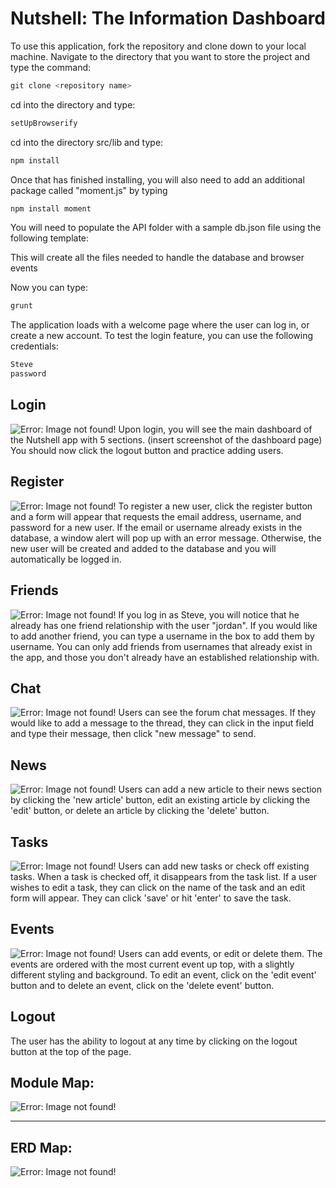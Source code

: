 # Nutshell: The Information Dashboard
<!-- syntax for loading images -->
<!-- ![Alt text](images/searchfield.jpg?raw=true "dashboard") -->

To use this application, fork the repository and clone down to your local machine.  Navigate to the directory that you want to store the project and type the command:

```js
git clone <repository name>
```
cd into the directory and type:
```js
setUpBrowserify
```
cd into the directory src/lib and type:
```js
npm install
```
Once that has finished installing, you will also need to add an additional package called "moment.js" by typing
```js
npm install moment
```

You will need to populate the API folder with a sample db.json file using the following template:
<!-- [here](./api/boilerplatedb.txt) -->

This will create all the files needed to handle the database and browser events

Now you can type:
```js
grunt
```
The application loads with a welcome page where the user can log in, or create a new account.  To test the login feature, you can use the following credentials:
```js
Steve
password
```


## Login
![Error: Image not found!](README_Images/login.jpg)
Upon login, you will see the main dashboard of the Nutshell app with 5 sections.
(insert screenshot of the dashboard page)
You should now click the logout button and practice adding users.

## Register
![Error: Image not found!](README_Images/register.jpg)
To register a new user, click the register button and a form will appear that requests the email address, username, and password for a new user.  If the email or username already exists in the database, a window alert will pop up with an error message.  Otherwise, the new user will be created and added to the database and you will automatically be logged in.

## Friends
![Error: Image not found!](README_Images/friends.jpg)
If you log in as Steve, you will notice that he already has one friend relationship with the user "jordan".  If you would like to add another friend, you can type a username in the box to add them by username.  You can only add friends from usernames that already exist in the app, and those you don't already have an established relationship with.

## Chat
![Error: Image not found!](README_Images/chat.jpg)
Users can see the forum chat messages.  If they would like to add a message to the thread, they can click in the input field and type their message, then click "new message" to send.

## News
![Error: Image not found!](README_Images/news.jpg)
Users can add a new article to their news section by clicking the 'new article' button, edit an existing article by clicking the 'edit' button, or delete an article by clicking the 'delete' button.

## Tasks
![Error: Image not found!](README_Images/tasks.jpg)
Users can add new tasks or check off existing tasks.  When a task is checked off, it disappears from the task list.  If a user wishes to edit a task, they can click on the name of the task and an edit form will appear.  They can click 'save' or hit 'enter' to save the task.

## Events
![Error: Image not found!](README_Images/events.jpg)
Users can add events, or edit or delete them.  The events are ordered with the most current event up top, with a slightly different styling and background.  To edit an event, click on the 'edit event' button and to delete an event, click on the 'delete event' button.

## Logout
The user has the ability to logout at any time by clicking on the logout button at the top of the page.
## Module Map:

![Error: Image not found!](README_Images/Modules.png)

---

## ERD Map:

![Error: Image not found!](README_Images/ERD.png)